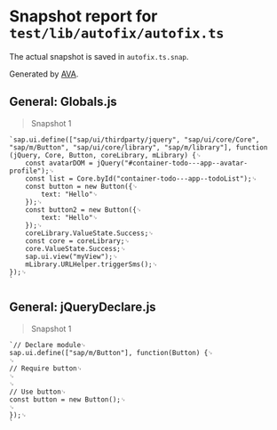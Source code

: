 # Snapshot report for `test/lib/autofix/autofix.ts`

The actual snapshot is saved in `autofix.ts.snap`.

Generated by [AVA](https://avajs.dev).

## General: Globals.js

> Snapshot 1

    `sap.ui.define(["sap/ui/thirdparty/jquery", "sap/ui/core/Core", "sap/m/Button", "sap/ui/core/library", "sap/m/library"], function (jQuery, Core, Button, coreLibrary, mLibrary) {␊
    	const avatarDOM = jQuery("#container-todo---app--avatar-profile");␊
    	const list = Core.byId("container-todo---app--todoList");␊
    	const button = new Button({␊
    		text: "Hello"␊
    	});␊
    	const button2 = new Button({␊
    		text: "Hello"␊
    	});␊
    	coreLibrary.ValueState.Success;␊
    	const core = coreLibrary;␊
    	core.ValueState.Success;␊
    	sap.ui.view("myView");␊
    	mLibrary.URLHelper.triggerSms();␊
    });␊
    `

## General: jQueryDeclare.js

> Snapshot 1

    `// Declare module␊
    sap.ui.define(["sap/m/Button"], function(Button) {␊
    ␊
    // Require button␊
    ␊
    ␊
    // Use button␊
    const button = new Button();␊
    ␊
    });␊
    `
